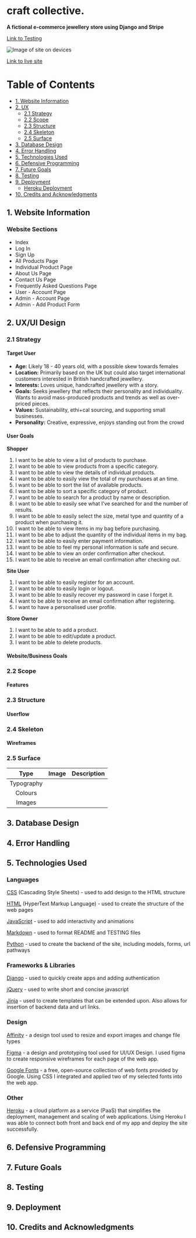 # craft collective. <!-- omit in toc -->
**A fictional e-commerce jewellery store using Django and Stripe** 

[Link to Testing](link)

![Image of site on devices](link)

[Link to live site](link)

# Table of Contents <!-- omit in toc -->
- [1. Website Information](#1-website-information)
- [2. UX](#2-ux)
  - [2.1 Strategy](#21-strategy)
  - [2.2 Scope](#22-scope)
  - [2.3 Structure](#23-structure)
  - [2.4 Skeleton](#24-skeleton)
  - [2.5 Surface](#25-surface)
- [3. Database Design](#3-database-design)
- [4. Error Handling](#4-error-handling)
- [5. Technologies Used](#5-technologies-used)
- [6. Defensive Programming](#6-defensive-programming)
- [7. Future Goals](#7-future-goals)
- [8. Testing](#8-testing)
- [9. Deployment](#9-deployment)
  - [Heroku Deployment](#heroku-deployment)
- [10. Credits and Acknowledgments](#10-credits-and-acknowledgments)


## 1. Website Information
### Website Sections
* Index
* Log In
* Sign Up
* All Products Page
* Individual Product Page
* About Us Page
* Contact Us Page
* Frequently Asked Questions Page
* User -  Account Page
* Admin - Account Page
* Admin - Add Product Form

## 2. UX/UI Design
### 2.1 Strategy
#### Target User
* **Age:** Likely 18 - 40 years old, with a possible skew towards females
* **Location:** Primarily based on the UK but could also target international customers interested in British handcrafted jewellery. 
* **Interests:** Loves unique, handcrafted jewellery with a story. 
* **Goals:** Seeks jewellery that reflects their personality and individuality. Wants to avoid mass-produced products and trends as well as over-priced pieces. 
* **Values:** Sustainability, ethi+cal sourcing, and supporting small businesses.
* **Personality:** Creative, expressive, enjoys standing out from the crowd

#### User Goals
**Shopper**
1. I want to be able to view a list of products to purchase.
2. I want to be able to view products from a specific category.
3. I want to be able to view the details of individual products.
4. I want to be able to easily view the total of my purchases at an time.
5. I want to be able to sort the list of available products.
6. I want to be able to sort a specific category of product.
7. I want to be able to search for a product by name or description.
8. I want to be able to easily see what I've searched for and the number of results.
9. I want to be able to easily select the size, metal type and quantity of a product when purchasing it.
10. I want to be able to view items in my bag before purchasing.
11. I want to be abe to adjust the quantity of the individual items in my bag.
12. I want to be able to easily enter payment information.
13. I want to be able to feel my personal information is safe and secure.
14. I want to be able to view an order confirmation after checkout.
15. I want to be able to receive an email confirmation after checking out.

**Site User**
1. I want to be able to easily register for an account.
2. I want to be able to easily login or logout.
3. I want to be able to easily recover my password in case I forget it.
4. I want to be able to receive an email confirmation after registering.
5. I want to have a personalised user profile.

**Store Owner**
1. I want to be able to add a product.
2. I want to be able to edit/update a product.
3. I want to be able to delete products.

#### Website/Business Goals

### 2.2 Scope
#### Features

### 2.3 Structure
#### Userflow

### 2.4 Skeleton
#### Wireframes

### 2.5 Surface
| Type | Image | Description|
|:---:|---|---|
|Typography|||
|Colours|||
|Images|||

## 3. Database Design

## 4. Error Handling

## 5. Technologies Used
### Languages
[CSS](https://developer.mozilla.org/en-US/docs/Learn/Getting_started_with_the_web/CSS_basics) (Cascading Style Sheets) - used to add design to the HTML structure

[HTML](https://developer.mozilla.org/en-US/docs/Web/HTML) (HyperText Markup Language) - used to create the structure of the web pages

[JavaScript](https://www.javascript.com/) - used to add interactivity and animations

[Markdown](https://www.markdownguide.org/) - used to format README and TESTING files

[Python](https://www.python.org/) - used to create the backend of the site, including models, forms, url pathways

### Frameworks & Libraries
[Django]() - used to quickly create apps and adding authentication

[jQuery](https://jquery.com/) - used to write short and concise javascript

[Jinja](https://jinja.palletsprojects.com/en/3.1.x/) - used to create templates that can be extended upon. Also allows for insertion of backend data and url links.

### Design
[Affinity](link) - a design tool used to resize and export images and change file types

[Figma](https://www.figma.com/) - a design and prototyping tool used for UI/UX Design. I used figma to create responsive wireframes for each page of the web app.

[Google Fonts](https://fonts.google.com/) - a free, open-source collection of web fonts provided by Google. Using CSS I integrated and applied two of my selected fonts into the web app.

### Other
[Heroku](https://www.heroku.com/home) - a cloud platform as a service (PaaS) that simplifies the deployment, management and scaling of web applications. Using Heroku I was able to connect both front and back end of my app and deploy the site successfully.


## 6. Defensive Programming

## 7. Future Goals

## 8. Testing

## 9. Deployment

## 10. Credits and Acknowledgments